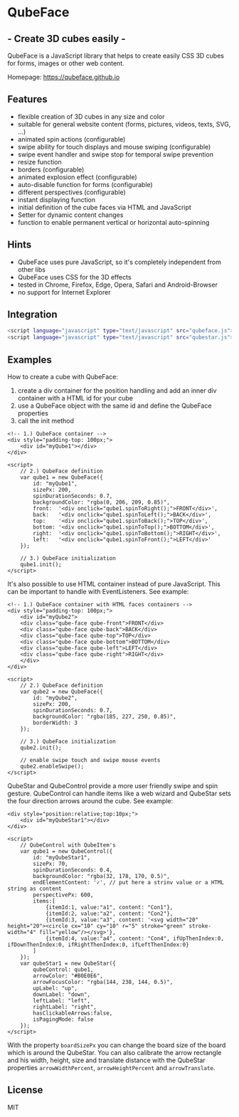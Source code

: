 # QubeFace

## - Create 3D cubes easily -

QubeFace is a JavaScript library that helps to create easily CSS 3D cubes for forms, images or other web content.

Homepage: https://qubeface.github.io

## Features
- flexible creation of 3D cubes in any size and color
- suitable for general website content (forms, pictures, videos, texts, SVG, ...)
- animated spin actions (configurable)
- swipe ability for touch displays and mouse swiping (configurable)
- swipe event handler and swipe stop for temporal swipe prevention
- resize function
- borders (configurable)
- animated explosion effect (configurable)
- auto-disable function for forms (configurable)
- different perspectives (configurable)
- instant displaying function
- initial definition of the cube faces via HTML and JavaScript
- Setter for dynamic content changes
- function to enable permanent vertical or horizontal auto-spinning

## Hints
- QubeFace uses pure JavaScript, so it's completely independent from other libs
- QubeFace uses CSS for the 3D effects 
- tested in Chrome, Firefox, Edge, Opera, Safari and Android-Browser
- no support for Internet Explorer

## Integration
```sh
<script language="javascript" type="text/javascript" src="qubeface.js"></script>
<script language="javascript" type="text/javascript" src="qubestar.js"></script> 
```

## Examples
How to create a cube with QubeFace:
1. create a div container for the position handling and add an inner div container with a HTML id for your cube
2. use a QubeFace object with the same id and define the QubeFace properties
3. call the init method
```
<!-- 1.) QubeFace container -->
<div style="padding-top: 100px;">
	<div id="myQube1"></div>
</div>

<script>
	// 2.) QubeFace definition
	var qube1 = new QubeFace({
		id: "myQube1", 
		sizePx: 200, 
		spinDurationSeconds: 0.7,
		backgroundColor: "rgba(0, 206, 209, 0.85)",
		front:  '<div onclick="qube1.spinToRight();">FRONT</div>',
		back:   '<div onclick="qube1.spinToLeft();">BACK</div>',
		top:    '<div onclick="qube1.spinToBack();">TOP</div>',
		bottom: '<div onclick="qube1.spinToTop();">BOTTOM</div>',
		right:  '<div onclick="qube1.spinToBottom();">RIGHT</div>',
		left:   '<div onclick="qube1.spinToFront();">LEFT</div>'
	});
	
	// 3.) QubeFace initialization
	qube1.init();
</script>	
```

It's also possible to use HTML container instead of pure JavaScript. This can be important to handle with EventListeners. See example:
```
<!-- 1.) QubeFace container with HTML faces containers -->
<div style="padding-top: 100px;">
	<div id="myQube2">
	<div class="qube-face qube-front">FRONT</div>
	<div class="qube-face qube-back">BACK</div>
	<div class="qube-face qube-top">TOP</div>
	<div class="qube-face qube-bottom">BOTTOM</div>
	<div class="qube-face qube-left">LEFT</div>
	<div class="qube-face qube-right">RIGHT</div>
	</div>
</div>

<script>
	// 2.) QubeFace definition
	var qube2 = new QubeFace({
		id: "myQube2", 
		sizePx: 200, 
		spinDurationSeconds: 0.7,
		backgroundColor: "rgba(185, 227, 250, 0.85)",
		borderWidth: 3
	});
	
	// 3.) QubeFace initialization
	qube2.init();
	
	// enable swipe touch and swipe mouse events
	qube2.enableSwipe();
</script>
```
QubeStar and QubeControl provide a more user friendly swipe and spin gesture. QubeControl can handle items like a web wizard and QubeStar sets the four direction arrows around the cube. See example:
```
<div style="position:relative;top:10px;">
	<div id="myQubeStar1"></div>
</div>

<script>
	// QubeControl with QubeItem's
	var qube1 = new QubeControl({
		id: "myQubeStar1", 
		sizePx: 70, 
		spinDurationSeconds: 0.4, 
		backgroundColor: "rgba(32, 178, 170, 0.5)", 
		endElementContent: '✓', // put here a strinv value or a HTML string as content
		perspectivePx: 600,
		items:[
			{itemId:1, value:"a1", content: "Con1"},
			{itemId:2, value:"a2", content: "Con2"}, 
			{itemId:3, value:"a3", content: '<svg width="20" height="20"><circle cx="10" cy="10" r="5" stroke="green" stroke-width="4" fill="yellow"/></svg>'}, 
			{itemId:4, value:"a4", content: "Con4", ifUpThenIndex:0, ifDownThenIndex:0, ifRightThenIndex:0, ifLeftThenIndex:0}
		]
	});
	var qubeStar1 = new QubeStar({
		qubeControl: qube1,
		arrowColor: "#B0E0E6",
		arrowFocusColor: "rgba(144, 238, 144, 0.5)",
		upLabel: "up",
		downLabel: "down",
		leftLabel: "left",
		rightLabel: "right",
		hasClickableArrows:false, 
		isPagingMode: false
	});
</script>
```
With the property `boardSizePx` you can change the board size of the board which is around the QubeStar. 
You can also calibrate the arrow rectangle and his width, height, size and translate distance with the QubeStar properties `arrowWidthPercent`, `arrowHeightPercent` and `arrowTranslate`.

## License

MIT

